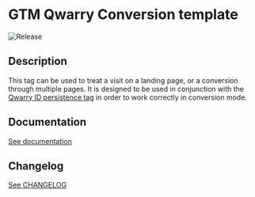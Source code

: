 # GTM Qwarry Conversion template

![Release](https://img.shields.io/badge/Release-0.1.0-blue.svg)

## Description

This tag can be used to treat a visit on a landing page, or a conversion through multiple pages. It is designed to be used in conjunction with the [Qwarry ID persistence tag](https://github.com/Qwarry/gtm-qwarry-id-persistence-template) in order to work correctly in conversion mode.

## Documentation

[See documentation](https://qwarry.github.io/gtm-qwarry-doc)

## Changelog

[See CHANGELOG](./CHANGELOG.md)
